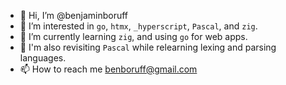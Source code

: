 - 👋 Hi, I’m @benjaminboruff
- 👀 I’m interested in `go`, `htmx`, `_hyperscript`, `Pascal`, and `zig`.
- 🌱 I’m currently learning `zig`, and using `go` for web apps.
- 🌱 I'm also revisiting `Pascal` while relearning lexing and parsing languages.
- 📫 How to reach me benboruff@gmail.com

<!---
benjaminboruff/benjaminboruff is a ✨ special ✨ repository because its `README.md` (this file) appears on your GitHub profile.
You can click the Preview link to take a look at your changes.
--->
